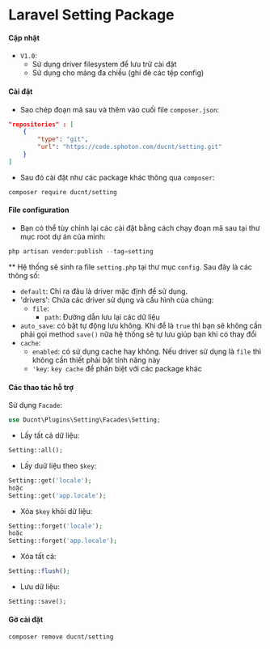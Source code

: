 # Laravel Setting Package

#### Cập nhật

- `V1.0`:
    + Sử dụng driver filesystem để lưu trữ cài đặt
    + Sử dụng cho mảng đa chiều (ghi đè các tệp config)

#### Cài đặt

- Sao chép đoạn mã sau và thêm vào cuối file `composer.json`:

```json
"repositories" : [
    {
        "type": "git",
        "url": "https://code.sphoton.com/ducnt/setting.git"
    }
]
```

- Sau đó cài đặt như các package khác thông qua `composer`:

`composer require ducnt/setting`

#### File configuration

- Bạn có thể tùy chỉnh lại các cài đặt bằng cách chạy đoạn mã sau tại thư mục root dự án của mình:

```php
php artisan vendor:publish --tag=setting
```

** Hệ thống sẽ sinh ra file `setting.php` tại thư mục `config`. Sau đây là các thông số:

- `default`: Chỉ ra đâu là driver mặc định để sử dụng.
- 'drivers': Chứa các driver sử dụng và cấu hình của chúng:
    + `file`:
        + `path`: Đường dẫn lưu lại các dữ liệu
- `auto_save`: có bật tự động lưu không. Khi để là `true` thì bạn sẽ không cần phải gọi method `save()` nữa hệ thống sẽ
  tự lưu giúp bạn khi có thay đổi
- `cache`:
    + `enabled`: có sử dụng cache hay không. Nếu driver sử dụng là `file` thì không cần thiết phải bật tính năng này
    + `'key`: `key cache` để phân biệt với các package khác

#### Các thao tác hỗ trợ

Sử dụng `Facade`:

```php
use Ducnt\Plugins\Setting\Facades\Setting;
```

- Lấy tất cả dữ liệu:

```php
Setting::all();
```

- Lấy duữ liệu theo `$key`:

```php
Setting::get('locale');
hoặc 
Setting::get('app.locale');
```

- Xóa `$key` khỏi dữ liệu:

```php
Setting::forget('locale');
hoặc 
Setting::forget('app.locale');
```

- Xóa tất cả:

```php
Setting::flush();
```

- Lưu dữ liệu:

```php
Setting::save();
```

#### Gỡ cài đặt

`composer remove ducnt/setting`